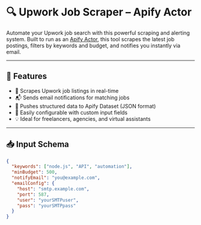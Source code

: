 # 🔍 Upwork Job Scraper – Apify Actor

Automate your Upwork job search with this powerful scraping and alerting system. Built to run as an [Apify Actor](https://apify.com/), this tool scrapes the latest job postings, filters by keywords and budget, and notifies you instantly via email.

---

## 🚀 Features

- 🔎 Scrapes Upwork job listings in real-time
- 📬 Sends email notifications for matching jobs
- 💾 Pushes structured data to Apify Dataset (JSON format)
- 🔧 Easily configurable with custom input fields
- 💡 Ideal for freelancers, agencies, and virtual assistants

---

## 📥 Input Schema

```json
{
  "keywords": ["node.js", "API", "automation"],
  "minBudget": 500,
  "notifyEmail": "you@example.com",
  "emailConfig": {
    "host": "smtp.example.com",
    "port": 587,
    "user": "yourSMTPuser",
    "pass": "yourSMTPpass"
  }
}
```
